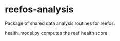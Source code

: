 # reefos-analysisPackage of shared data analysis routines for reefos.  health_model.py computes the reef health score